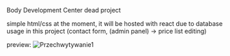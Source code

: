 Body Development Center
dead project

simple html/css at the moment, it will be hosted with react due to database usage in this project (contact form, (admin panel) -> price list editing)

preview:
![Przechwytywanie1](https://user-images.githubusercontent.com/74743453/159520115-8361d623-ee7f-40b9-b036-0ace686b24a8.PNG)
